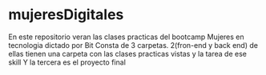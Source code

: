 # mujeresDigitales
En este repositorio veran las clases practicas del bootcamp Mujeres en tecnologia dictado por Bit
Consta de 3 carpetas. 
2(fron-end y back end) de ellas tienen una carpeta con las clases practicas vistas y la tarea de ese skill
Y la tercera es el proyecto final 
